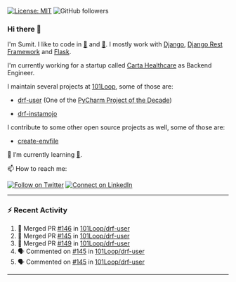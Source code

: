 [![License: MIT](https://img.shields.io/badge/License-MIT-yellow.svg)](https://opensource.org/licenses/MIT)
![GitHub followers](https://img.shields.io/github/followers/sumit4613?style=social)

### Hi there 👋

I'm Sumit. I like to code in [:snake:](https://python.org/) and [:rabbit:](https://golang.org). I mostly work with [Django](https://djangoproject.com), [Django Rest Framework](https://www.django-rest-framework.org/) and [Flask](https://flask.palletsprojects.com).

I'm currently working for a startup called [Carta Healthcare](https://www.carta.healthcare) as Backend Engineer.

I maintain several projects at [101Loop](https://github.com/101loop/), some of those are:

- [drf-user](https://github.com/101loop/drf-user) (One of the [PyCharm Project of the Decade](https://www.jetbrains.com/lp/pycharm-10-years/))

- [drf-instamojo ](https://github.com/101loop/drf-instamojo)

I contribute to some other open source projects as well, some of those are:

- [create-envfile](https://github.com/SpicyPizza/create-envfile)

🔭 I’m currently learning [:rabbit:](https://golang.org).

📫 How to reach me:

[![Follow on Twitter](https://img.shields.io/badge/--twitter?label=Twitter&logo=Twitter&style=social)](https://twitter.com/sumitsingh4613) [![Connect on LinkedIn](https://img.shields.io/badge/--linkedin?label=LinkedIn&logo=LinkedIn&style=social)](https://www.linkedin.com/in/sumit4613)


---

### :zap: Recent Activity

<!--START_SECTION:activity-->
1. 🎉 Merged PR [#146](https://github.com/101Loop/drf-user/pull/146) in [101Loop/drf-user](https://github.com/101Loop/drf-user)
2. 🎉 Merged PR [#145](https://github.com/101Loop/drf-user/pull/145) in [101Loop/drf-user](https://github.com/101Loop/drf-user)
3. 🎉 Merged PR [#149](https://github.com/101Loop/drf-user/pull/149) in [101Loop/drf-user](https://github.com/101Loop/drf-user)
4. 🗣 Commented on [#145](https://github.com/101Loop/drf-user/issues/145) in [101Loop/drf-user](https://github.com/101Loop/drf-user)
5. 🗣 Commented on [#145](https://github.com/101Loop/drf-user/issues/145) in [101Loop/drf-user](https://github.com/101Loop/drf-user)
<!--END_SECTION:activity-->

---
